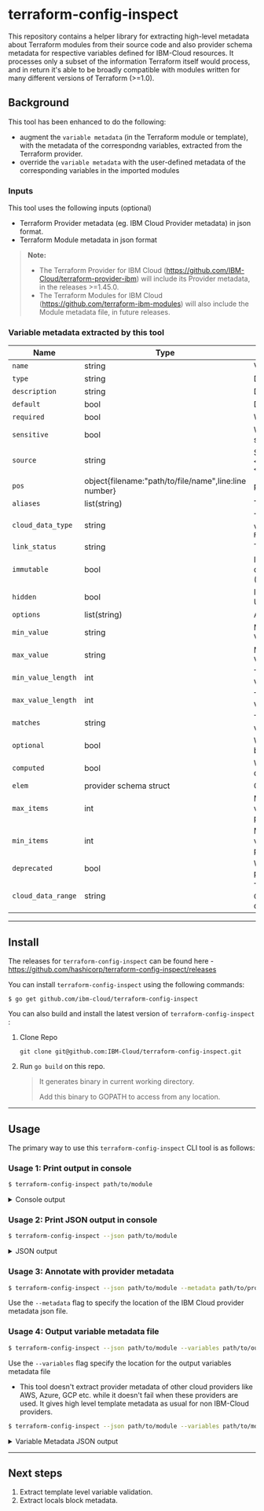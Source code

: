 # terraform-config-inspect

This repository contains a helper library for extracting high-level metadata about Terraform modules from their source code and also provider schema metadata for respective variables defined for IBM-Cloud resources. It processes only a subset of the information Terraform itself would process, and in return it's able to be broadly compatible with modules written for many different versions of Terraform (>=1.0).

## Background

This tool has been enhanced to do the following:
* augment the `variable metadata` (in the Terraform module or template), with the metadata of the correspondng variables, extracted from the Terraform provider.
* override the `variable metadata` with the user-defined metadata of the corresponding variables in the imported modules

### Inputs

This tool uses the following inputs (optional)
* Terraform Provider metadata (eg. IBM Cloud Provider metadata) in json format.  
* Terraform Module metadata in json format 

> **Note:** 
> * The Terraform Provider for IBM Cloud (https://github.com/IBM-Cloud/terraform-provider-ibm) will include its Provider metadata, in the releases >=1.45.0. 
> * The Terraform Modules for IBM Cloud (https://github.com/terraform-ibm-modules) will also include the Module metadata file, in future releases.


### Variable metadata extracted by this tool

| Name | Type | Description |
|---|---|---|
| `name` | string | Variable name |
| `type` | string | Data type of the variable |
| `description` | string | Description of the variable |
| `default` | bool | Default value of the variable |
| `required` | bool | Whether the variable is required |
| `sensitive` | bool | Whether the variable contains credentials, secrets, or other sensitive values |
| `source` | string | Source identifier of the module in the form `<resource/data_source/module_name>.<resource/data_source/module_identifier>` |
|`pos`|object{filename:"path/to/file/name",line:line number}|position of the variable in the template|
| `aliases` | list(string) | The list of aliases for the variable name |
| `cloud_data_type` | string | The type of IBM Cloud data. Allowable values: `Region`, `ResourceInstance`, `CRN`, `Tags`, `ResourceGroup` |
|`link_status`|string|The status of the link|
| `immutable` | bool | If `true`, altering the value of the variable destroys and re-creates a resource (`ForceNew` behavior) |
| `hidden` | bool | If `true`, the variable is not displayed in the UI or CLI. |
| `options` | list(string) | Allowable values for the variable |
| `min_value` | string | Minimum value of a number variable. Validation is defined in the provider |
| `max_value` | string | Maximum value of number variable. Validation is defined in the provider |
| `min_value_length` | int | The minimum length of a string variable. Validation is defined in the provider. |
| `max_value_length` | int | The maximum length of a string variable. Validation is defined in the provider. |
| `matches` | string | The regular expression (regex) for the variable value. |
| `optional` | bool | Whether the variable is optional (`Optional` behavior) |
| `computed` | bool | Whether the variable is computed or derived (`Computed` behavior) |
| `elem` | provider schema struct | Child arguments of complex variable types |
| `max_items` | int | Maximum number of items for a `list` or `set` variable. Validation is defined in the provider schema. |
| `min_items` | int | Minimum number of items for a list or set variable. Validation is defined in the provider schema. |
| `deprecated` | bool | Whether the variable is deprecated in the provider schema. |
| `cloud_data_range` | string | The range of IBM Cloud data for the `CloudDataType`. For the `ResourceInstance` data type, the format is `["service:", ":"]`. |



---

## Install

The releases for `terraform-config-inspect` can be found here - https://github.com/hashicorp/terraform-config-inspect/releases

You can install `terraform-config-inspect` using the following commands:

```
$ go get github.com/ibm-cloud/terraform-config-inspect
```

You can also build and install the latest version of `terraform-config-inspect` :

1. Clone Repo
   ```
   git clone git@github.com:IBM-Cloud/terraform-config-inspect.git
   ```
2. Run `go build` on this repo.  
   > It generates binary in current working directory. 
   >
   > Add this binary to GOPATH to access from any location.

---

## Usage

The primary way to use this `terraform-config-inspect` CLI tool is as follows:

### Usage 1: Print output in console
  ```sh
  $ terraform-config-inspect path/to/module
  ```

   <details>
   <summary>Console output</summary>

    ```markdown
    # Module `path/to/module`

    Provider Requirements:
    * **null:** (any version)

    ## Input Variables
    * `a` (default `"a default"`)
    * `b` (required): The b variable

    ## Output Values
    * `a`
    * `b`: I am B

    ## Managed Resources
    * `null_resource.a` from `null`
    * `null_resource.b` from `null`
    ```
   </details>

### Usage 2: Print JSON output in console

  ```sh
  $ terraform-config-inspect --json path/to/module
  ```

  <details>
  <summary>JSON output</summary>

    ```json
    {
      "path": "path/to/module",
      "variables": {
        "A": {
          "name": "A",
          "default": "A default",
          "pos": {
            "filename": "path/to/module/basics.tf",
            "line": 1
          }
        },
        "B": {
          "name": "B",
          "description": "The B variable",
          "pos": {
            "filename": "path/to/module/basics.tf",
            "line": 5
          }
        }
      },
      "outputs": {
        "A": {
          "name": "A",
          "pos": {
            "filename": "path/to/module/basics.tf",
            "line": 9
          }
        },
        "B": {
          "name": "B",
          "description": "I am B",
          "pos": {
            "filename": "path/to/module/basics.tf",
            "line": 13
          }
        }
      },
      "required_providers": {
        "null": []
      },
      "managed_resources": {
        "null_resource.A": {
          "mode": "managed",
          "type": "null_resource",
          "name": "A",
          "provider": {
            "name": "null"
          },
          "pos": {
            "filename": "path/to/module/basics.tf",
            "line": 18
          }
        },
        "null_resource.B": {
          "mode": "managed",
          "type": "null_resource",
          "name": "B",
          "provider": {
            "name": "null"
          },
          "pos": {
            "filename": "path/to/module/basics.tf",
            "line": 19
          }
        }
      },
      "data_resources": {},
      "module_calls": {}
    }
    ```

  </details>


### Usage 3: Annotate with provider metadata 

  ```sh
  $ terraform-config-inspect --json path/to/module --metadata path/to/provider-metadata-file
  ```

Use the  `--metadata` flag to specify the location of the IBM Cloud provider metadata json file.

### Usage 4: Output variable metadata file

  ```sh
  $ terraform-config-inspect --json path/to/module --variables path/to/output-variable-metadata-file
  ```

Use the `--variables` flag specify the location for the output variables metadata file

* This tool doesn't extract provider metadata of other cloud providers like AWS, Azure, GCP etc. while it doesn't fail when these providers are used. It gives high level template metadata as usual for non IBM-Cloud providers.

```sh
$ terraform-config-inspect --json path/to/module --variables path/to/module --metadata path/to/provider-metadata-file
```

  <details>
  <summary>Variable Metadata JSON output</summary>

    ```json
    {
        "A": {
          "name": "A",
          "default": "A default",
          "min_length": 1,
          "max_length": 63,
          "matches": "^([a-z]|[a-z][-a-z0-9]*[a-z0-9])$",
          "optional": true,
          "computed": true
        },
        "B": {
          "name": "B",
          "description": "The B variable",
          "default": "bx2.4x16",
          "required": true,
          "immutable": true
        }
    }
    ```

  </details>

---

## Next steps
1. Extract template level variable validation.
2. Extract locals block metadata.